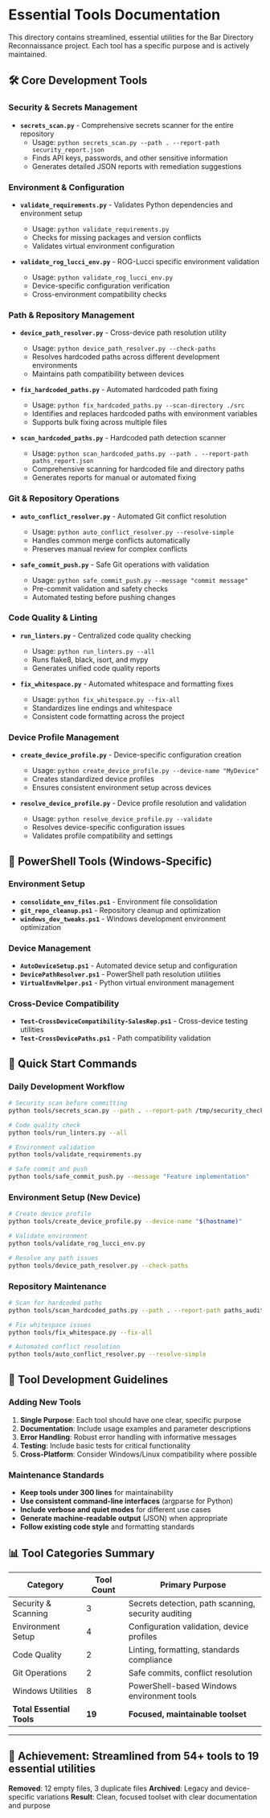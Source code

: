 # Essential Tools Documentation

This directory contains streamlined, essential utilities for the Bar Directory Reconnaissance project. Each tool has a specific purpose and is actively maintained.

## 🛠️ Core Development Tools

### Security & Secrets Management
- **`secrets_scan.py`** - Comprehensive secrets scanner for the entire repository
  - Usage: `python secrets_scan.py --path . --report-path security_report.json`
  - Finds API keys, passwords, and other sensitive information
  - Generates detailed JSON reports with remediation suggestions

### Environment & Configuration
- **`validate_requirements.py`** - Validates Python dependencies and environment setup
  - Usage: `python validate_requirements.py`
  - Checks for missing packages and version conflicts
  - Validates virtual environment configuration

- **`validate_rog_lucci_env.py`** - ROG-Lucci specific environment validation
  - Usage: `python validate_rog_lucci_env.py`
  - Device-specific configuration verification
  - Cross-environment compatibility checks

### Path & Repository Management
- **`device_path_resolver.py`** - Cross-device path resolution utility
  - Usage: `python device_path_resolver.py --check-paths`
  - Resolves hardcoded paths across different development environments
  - Maintains path compatibility between devices

- **`fix_hardcoded_paths.py`** - Automated hardcoded path fixing
  - Usage: `python fix_hardcoded_paths.py --scan-directory ./src`
  - Identifies and replaces hardcoded paths with environment variables
  - Supports bulk fixing across multiple files

- **`scan_hardcoded_paths.py`** - Hardcoded path detection scanner
  - Usage: `python scan_hardcoded_paths.py --path . --report-path paths_report.json`
  - Comprehensive scanning for hardcoded file and directory paths
  - Generates reports for manual or automated fixing

### Git & Repository Operations
- **`auto_conflict_resolver.py`** - Automated Git conflict resolution
  - Usage: `python auto_conflict_resolver.py --resolve-simple`
  - Handles common merge conflicts automatically
  - Preserves manual review for complex conflicts

- **`safe_commit_push.py`** - Safe Git operations with validation
  - Usage: `python safe_commit_push.py --message "commit message"`
  - Pre-commit validation and safety checks
  - Automated testing before pushing changes

### Code Quality & Linting
- **`run_linters.py`** - Centralized code quality checking
  - Usage: `python run_linters.py --all`
  - Runs flake8, black, isort, and mypy
  - Generates unified code quality reports

- **`fix_whitespace.py`** - Automated whitespace and formatting fixes
  - Usage: `python fix_whitespace.py --fix-all`
  - Standardizes line endings and whitespace
  - Consistent code formatting across the project

### Device Profile Management
- **`create_device_profile.py`** - Device-specific configuration creation
  - Usage: `python create_device_profile.py --device-name "MyDevice"`
  - Creates standardized device profiles
  - Ensures consistent environment setup across devices

- **`resolve_device_profile.py`** - Device profile resolution and validation
  - Usage: `python resolve_device_profile.py --validate`
  - Resolves device-specific configuration issues
  - Validates profile compatibility and settings

## 📁 PowerShell Tools (Windows-Specific)

### Environment Setup
- **`consolidate_env_files.ps1`** - Environment file consolidation
- **`git_repo_cleanup.ps1`** - Repository cleanup and optimization
- **`windows_dev_tweaks.ps1`** - Windows development environment optimization

### Device Management
- **`AutoDeviceSetup.ps1`** - Automated device setup and configuration
- **`DevicePathResolver.ps1`** - PowerShell path resolution utilities
- **`VirtualEnvHelper.ps1`** - Python virtual environment management

### Cross-Device Compatibility
- **`Test-CrossDeviceCompatibility-SalesRep.ps1`** - Cross-device testing utilities
- **`Test-CrossDevicePaths.ps1`** - Path compatibility validation

## 🚀 Quick Start Commands

### Daily Development Workflow
```bash
# Security scan before committing
python tools/secrets_scan.py --path . --report-path /tmp/security_check.json

# Code quality check
python tools/run_linters.py --all

# Environment validation
python tools/validate_requirements.py

# Safe commit and push
python tools/safe_commit_push.py --message "Feature implementation"
```

### Environment Setup (New Device)
```bash
# Create device profile
python tools/create_device_profile.py --device-name "$(hostname)"

# Validate environment
python tools/validate_rog_lucci_env.py

# Resolve any path issues
python tools/device_path_resolver.py --check-paths
```

### Repository Maintenance
```bash
# Scan for hardcoded paths
python tools/scan_hardcoded_paths.py --path . --report-path paths_audit.json

# Fix whitespace issues
python tools/fix_whitespace.py --fix-all

# Automated conflict resolution
python tools/auto_conflict_resolver.py --resolve-simple
```

## 📝 Tool Development Guidelines

### Adding New Tools
1. **Single Purpose**: Each tool should have one clear, specific purpose
2. **Documentation**: Include usage examples and parameter descriptions
3. **Error Handling**: Robust error handling with informative messages
4. **Testing**: Include basic tests for critical functionality
5. **Cross-Platform**: Consider Windows/Linux compatibility where possible

### Maintenance Standards
- **Keep tools under 300 lines** for maintainability
- **Use consistent command-line interfaces** (argparse for Python)
- **Include verbose and quiet modes** for different use cases
- **Generate machine-readable output** (JSON) when appropriate
- **Follow existing code style** and formatting standards

## 📊 Tool Categories Summary

| Category | Tool Count | Primary Purpose |
|----------|------------|-----------------|
| Security & Scanning | 3 | Secrets detection, path scanning, security auditing |
| Environment Setup | 4 | Configuration validation, device profiles |
| Code Quality | 2 | Linting, formatting, standards compliance |
| Git Operations | 2 | Safe commits, conflict resolution |
| Windows Utilities | 8 | PowerShell-based Windows environment tools |
| **Total Essential Tools** | **19** | **Focused, maintainable toolset** |

---

## 🎯 Achievement: Streamlined from 54+ tools to 19 essential utilities

**Removed**: 12 empty files, 3 duplicate files
**Archived**: Legacy and device-specific variations
**Result**: Clean, focused toolset with clear documentation and purpose